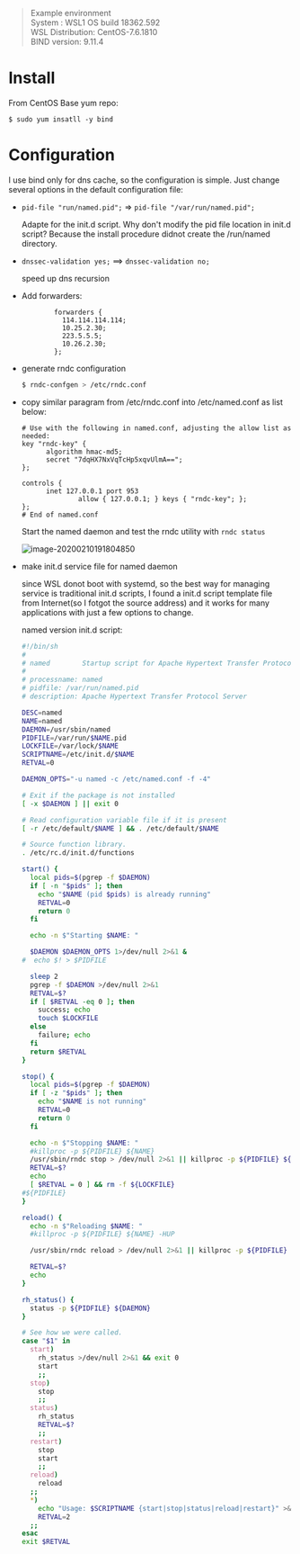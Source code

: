 > Example environment  
> System : WSL1 OS build 18362.592  
> WSL Distribution: CentOS-7.6.1810  
> BIND version: 9.11.4



# Install

From CentOS Base yum repo:

```
$ sudo yum insatll -y bind
```



# Configuration

I use bind only for dns cache, so the configuration is simple. Just change several options in the default configuration file:

* `pid-file "run/named.pid";` => `pid-file "/var/run/named.pid";`

  Adapte for the init.d script. Why don't modify the pid file location in init.d script? Because the install procedure didnot create the /run/named directory.

* `dnssec-validation yes;` ==> `dnssec-validation no;`

  speed up dns recursion

* Add forwarders:

  ```text
          forwarders {
            114.114.114.114;
            10.25.2.30;
            223.5.5.5;
            10.26.2.30;
          };
  ```

* generate rndc configuration

  ```bash
  $ rndc-confgen > /etc/rndc.conf
  ```

* copy similar paragram from /etc/rndc.conf into /etc/named.conf as list below:

  ```
  # Use with the following in named.conf, adjusting the allow list as needed:
  key "rndc-key" {
        algorithm hmac-md5;
        secret "7dqHX7NxVqTcHp5xqvUlmA==";
  };
  
  controls {
        inet 127.0.0.1 port 953
                allow { 127.0.0.1; } keys { "rndc-key"; };
  };
  # End of named.conf
  ```

  Start the named daemon and test the rndc utility with `rndc status`

  ![image-20200210191804850](D:\workspace\wiki.mhonyi.com\images\DNS-Server-on-WSL\image-20200210191804850.png)

* make init.d service file for named daemon

  since WSL donot boot with systemd, so the best way for managing service is traditional init.d scripts, I found a init.d script template file from Internet(so I fotgot the source address) and it works for many applications with just a few options to change.

  named version init.d script:

  ```bash
  #!/bin/sh
  #
  # named        Startup script for Apache Hypertext Transfer Protocol Server
  #
  # processname: named
  # pidfile: /var/run/named.pid
  # description: Apache Hypertext Transfer Protocol Server
  
  DESC=named
  NAME=named
  DAEMON=/usr/sbin/named
  PIDFILE=/var/run/$NAME.pid
  LOCKFILE=/var/lock/$NAME
  SCRIPTNAME=/etc/init.d/$NAME
  RETVAL=0
  
  DAEMON_OPTS="-u named -c /etc/named.conf -f -4"
  
  # Exit if the package is not installed
  [ -x $DAEMON ] || exit 0
  
  # Read configuration variable file if it is present
  [ -r /etc/default/$NAME ] && . /etc/default/$NAME
  
  # Source function library.
  . /etc/rc.d/init.d/functions
  
  start() {
    local pids=$(pgrep -f $DAEMON)
    if [ -n "$pids" ]; then
      echo "$NAME (pid $pids) is already running"
      RETVAL=0
      return 0
    fi
  
    echo -n $"Starting $NAME: "
  
    $DAEMON $DAEMON_OPTS 1>/dev/null 2>&1 &
  #  echo $! > $PIDFILE
  
    sleep 2
    pgrep -f $DAEMON >/dev/null 2>&1
    RETVAL=$?
    if [ $RETVAL -eq 0 ]; then
      success; echo
      touch $LOCKFILE
    else
      failure; echo
    fi
    return $RETVAL
  }
  
  stop() {
    local pids=$(pgrep -f $DAEMON)
    if [ -z "$pids" ]; then
      echo "$NAME is not running"
      RETVAL=0
      return 0
    fi
  
    echo -n $"Stopping $NAME: "
    #killproc -p ${PIDFILE} ${NAME}
    /usr/sbin/rndc stop > /dev/null 2>&1 || killproc -p ${PIDFILE} ${NAME}
    RETVAL=$?
    echo
    [ $RETVAL = 0 ] && rm -f ${LOCKFILE} 
  #${PIDFILE}
  }
  
  reload() {
    echo -n $"Reloading $NAME: "
    #killproc -p ${PIDFILE} ${NAME} -HUP
  
    /usr/sbin/rndc reload > /dev/null 2>&1 || killproc -p ${PIDFILE} ${NAME} -HUP
  
    RETVAL=$?
    echo
  }
  
  rh_status() {
    status -p ${PIDFILE} ${DAEMON}
  }
  
  # See how we were called.
  case "$1" in
    start)
      rh_status >/dev/null 2>&1 && exit 0
      start
      ;;
    stop)
      stop
      ;;
    status)
      rh_status
      RETVAL=$?
      ;;
    restart)
      stop
      start
      ;;
    reload)
      reload
    ;;
    *)
      echo "Usage: $SCRIPTNAME {start|stop|status|reload|restart}" >&2
      RETVAL=2
    ;;
  esac
  exit $RETVAL
  ```

  